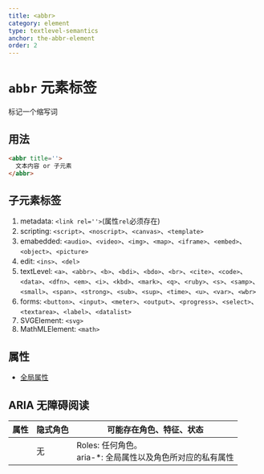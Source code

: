 ```yaml
---
title: <abbr>
category: element
type: textlevel-semantics
anchor: the-abbr-element
order: 2
---
```


# `abbr` 元素标签

标记一个缩写词

## 用法

```html
<abbr title=''>
  文本内容 or 子元素
</abbr>
```

## 子元素标签

1. metadata: `<link rel=''>`(属性`rel`必须存在)
1. scripting: `<script>`、`<noscript>`、`<canvas>`、`<template>`
1. emabedded: `<audio>`、`<video>`、`<img>`、`<map>`、`<iframe>`、`<embed>`、`<object>`、`<picture>`
1. edit: `<ins>`、`<del>`
1. textLevel: `<a>`、`<abbr>`、`<b>`、`<bdi>`、`<bdo>`、`<br>`、`<cite>`、`<code>`、`<data>`、`<dfn>`、`<em>`、`<i>`、`<kbd>`、`<mark>`、`<q>`、`<ruby>`、`<s>`、`<samp>`、`<small>`、`<span>`、`<strong>`、`<sub>`、`<sup>`、`<time>`、`<u>`、`<var>`、`<wbr>`
1. forms: `<button>`、`<input>`、`<meter>`、`<output>`、`<progress>`、`<select>`、`<textarea>`、`<label>`、`<datalist>`
1. SVGElement: `<svg>`
1. MathMLElement: `<math>`


## 属性

* [全局属性](/front-end/HTML/attribute#anchor-全局属性)

## ARIA 无障碍阅读

| 属性 | 隐式角色 | 可能存在角色、特征、状态 |
| ---- | ---- | ---- |
| | 无 | Roles: 任何角色。 <br> aria-*: 全局属性以及角色所对应的私有属性 |

